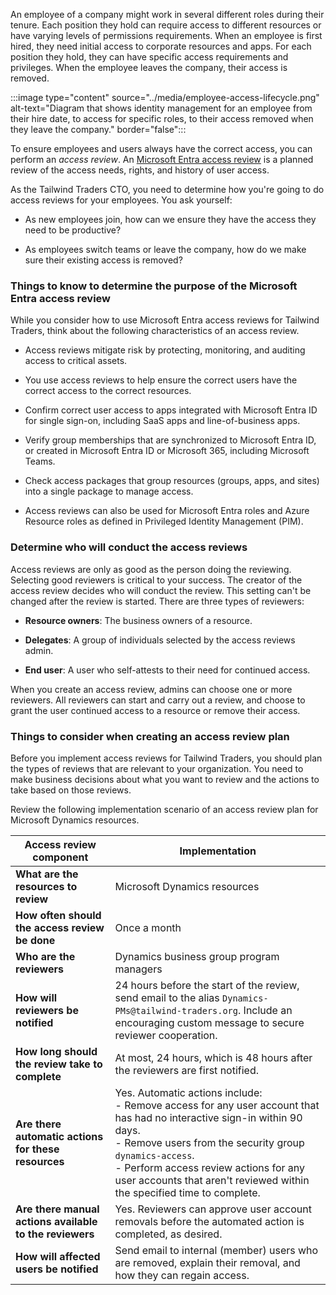 An employee of a company might work in several different roles during their tenure. Each position they hold can require access to different resources or have varying levels of permissions requirements. When an employee is first hired, they need initial access to corporate resources and apps. For each position they hold, they can have specific access requirements and privileges. When the employee leaves the company, their access is removed.

:::image type="content" source="../media/employee-access-lifecycle.png" alt-text="Diagram that shows identity management for an employee from their hire date, to access for specific roles, to their access removed when they leave the company." border="false":::

To ensure employees and users always have the correct access, you can perform an _access review_. An [Microsoft Entra access review](/azure/active-directory/governance/access-reviews-overview) is a planned review of the access needs, rights, and history of user access.

As the Tailwind Traders CTO, you need to determine how you're going to do access reviews for your employees. You ask yourself:

- As new employees join, how can we ensure they have the access they need to be productive?

- As employees switch teams or leave the company, how do we make sure their existing access is removed?

<a name='things-to-know-to-determine-the-purpose-of-the-azure-ad-access-review'></a>

### Things to know to determine the purpose of the Microsoft Entra access review

While you consider how to use Microsoft Entra access reviews for Tailwind Traders, think about the following characteristics of an access review.

- Access reviews mitigate risk by protecting, monitoring, and auditing access to critical assets.
 
- You use access reviews to help ensure the correct users have the correct access to the correct resources.

- Confirm correct user access to apps integrated with Microsoft Entra ID for single sign-on, including SaaS apps and line-of-business apps.

- Verify group memberships that are synchronized to Microsoft Entra ID, or created in Microsoft Entra ID or Microsoft 365, including Microsoft Teams.
   
- Check access packages that group resources (groups, apps, and sites) into a single package to manage access.

- Access reviews can also be used for Microsoft Entra roles and Azure Resource roles as defined in Privileged Identity Management (PIM).

### Determine who will conduct the access reviews

Access reviews are only as good as the person doing the reviewing. Selecting good reviewers is critical to your success. The creator of the access review decides who will conduct the review. This setting can't be changed after the review is started. There are three types of reviewers:

- **Resource owners**: The business owners of a resource.

- **Delegates**: A group of individuals selected by the access reviews admin.

- **End user**: A user who self-attests to their need for continued access.

When you create an access review, admins can choose one or more reviewers. All reviewers can start and carry out a review, and choose to grant the user continued access to a resource or remove their access.

### Things to consider when creating an access review plan

Before you implement access reviews for Tailwind Traders, you should plan the types of reviews that are relevant to your organization. You need to make business decisions about what you want to review and the actions to take based on those reviews.

Review the following implementation scenario of an access review plan for Microsoft Dynamics resources. 

| Access review component | Implementation |
| --- | --- |
| **What are the resources to review** | Microsoft Dynamics resources |
| **How often should the access review be done** | Once a month |
| **Who are the reviewers** | Dynamics business group program managers |
| **How will reviewers be notified** | 24 hours before the start of the review, send email to the alias `Dynamics-PMs@tailwind-traders.org`. Include an encouraging custom message to secure reviewer cooperation. |
| **How long should the review take to complete** | At most, 24 hours, which is 48 hours after the reviewers are first notified. |
| **Are there automatic actions for these resources** | Yes. Automatic actions include: <br>- Remove access for any user account that has had no interactive sign-in within 90 days. <br>- Remove users from the security group `dynamics-access`. <br> - Perform access review actions for any user accounts that aren't reviewed within the specified time to complete. |
| **Are there manual actions available to the reviewers** | Yes. Reviewers can approve user account removals before the automated action is completed, as desired. |
| **How will affected users be notified** | Send email to internal (member) users who are removed, explain their removal, and how they can regain access. 
